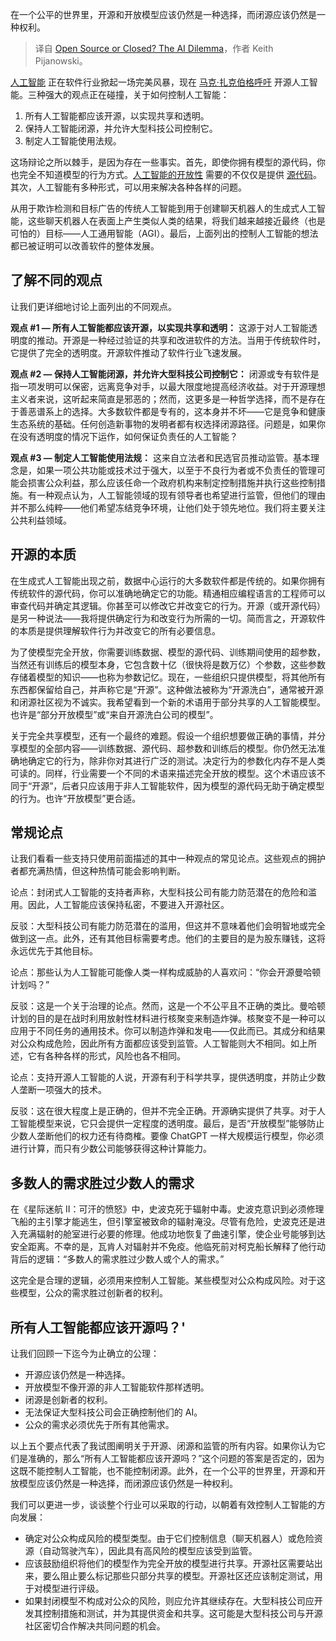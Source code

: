 
<!--
title: 开源还是闭源？人工智能的困境
cover: https://cdn.thenewstack.io/media/2024/07/6219faea-landscape-4701725_1280.jpg
-->

在一个公平的世界里，开源和开放模型应该仍然是一种选择，而闭源应该仍然是一种权利。

> 译自 [Open Source or Closed? The AI Dilemma](https://thenewstack.io/open-source-or-closed-the-ai-dilemma/)，作者 Keith Pijanowski。

[人工智能](https://thenewstack.io/ai/) 正在软件行业掀起一场完美风暴，现在 [马克·扎克伯格呼吁](https://about.fb.com/news/2024/07/open-source-ai-is-the-path-forward/) 开源人工智能。三种强大的观点正在碰撞，关于如何控制人工智能：

1. 所有人工智能都应该开源，以实现共享和透明。
2. 保持人工智能闭源，并允许大型科技公司控制它。
3. 制定人工智能使用法规。

这场辩论之所以棘手，是因为存在一些事实。首先，即使你拥有模型的源代码，你也完全不知道模型的行为方式。[人工智能的开放性](https://thenewstack.io/open-source-ai-osi-wrestles-with-a-definition/) 需要的不仅仅是提供 [源代码](https://thenewstack.io/back-to-the-basics-understanding-source-code/)。其次，人工智能有多种形式，可以用来解决各种各样的问题。

从用于欺诈检测和目标广告的传统人工智能到用于创建聊天机器人的生成式人工智能，这些聊天机器人在表面上产生类似人类的结果，将我们越来越接近最终（也是可怕的）目标——人工通用智能（AGI）。最后，上面列出的控制人工智能的想法都已被证明可以改善软件的整体发展。

## 了解不同的观点

让我们更详细地讨论上面列出的不同观点。

**观点 #1 — 所有人工智能都应该开源，以实现共享和透明：** 这源于对人工智能透明度的推动。开源是一种经过验证的共享和改进软件的方法。当用于传统软件时，它提供了完全的透明度。开源软件推动了软件行业飞速发展。

**观点 #2 — 保持人工智能闭源，并允许大型科技公司控制它：** 闭源或专有软件是指一项发明可以保密，远离竞争对手，以最大限度地提高经济收益。对于开源理想主义者来说，这听起来简直是邪恶的；然而，这更多是一种哲学选择，而不是存在于善恶谱系上的选择。大多数软件都是专有的，这本身并不坏——它是竞争和健康生态系统的基础。任何创造新事物的发明者都有权选择闭源路径。问题是，如果你在没有透明度的情况下运作，如何保证负责任的人工智能？

**观点 #3 — 制定人工智能使用法规：** 这来自立法者和民选官员推动监管。基本理念是，如果一项公共功能或技术过于强大，以至于不良行为者或不负责任的管理可能会损害公众利益，那么应该任命一个政府机构来制定控制措施并执行这些控制措施。有一种观点认为，人工智能领域的现有领导者也希望进行监管，但他们的理由并不那么纯粹——他们希望冻结竞争环境，让他们处于领先地位。我们将主要关注公共利益领域。

## 开源的本质

在生成式人工智能出现之前，数据中心运行的大多数软件都是传统的。如果你拥有传统软件的源代码，你可以准确地确定它的功能。精通相应编程语言的工程师可以审查代码并确定其逻辑。你甚至可以修改它并改变它的行为。开源（或开源代码）是另一种说法——我将提供确定行为和改变行为所需的一切。简而言之，开源软件的本质是提供理解软件行为并改变它的所有必要信息。

为了使模型完全开放，你需要训练数据、模型的源代码、训练期间使用的超参数，当然还有训练后的模型本身，它包含数十亿（很快将是数万亿）个参数，这些参数存储着模型的知识——也称为参数记忆。现在，一些组织只提供模型，将其他所有东西都保留给自己，并声称它是“开源”。这种做法被称为“开源洗白”，通常被开源和闭源社区视为不诚实。我希望看到一个新的术语用于部分共享的人工智能模型。也许是“部分开放模型”或“来自开源洗白公司的模型”。

关于完全共享模型，还有一个最终的难题。假设一个组织想要做正确的事情，并分享模型的全部内容——训练数据、源代码、超参数和训练后的模型。你仍然无法准确地确定它的行为，除非你对其进行广泛的测试。决定行为的参数化内存不是人类可读的。同样，行业需要一个不同的术语来描述完全开放的模型。这个术语应该不同于“开源”，后者只应该用于非人工智能软件，因为模型的源代码无助于确定模型的行为。也许“开放模型”更合适。

## 常规论点
让我们看看一些支持只使用前面描述的其中一种观点的常见论点。这些观点的拥护者都充满热情，但这种热情可能会影响判断。

论点：封闭式人工智能的支持者声称，大型科技公司有能力防范潜在的危险和滥用。因此，人工智能应该保持私密，不要进入开源社区。

反驳：大型科技公司有能力防范潜在的滥用，但这并不意味着他们会明智地或完全做到这一点。此外，还有其他目标需要考虑。他们的主要目的是为股东赚钱，这将永远优先于其他目标。

论点：那些认为人工智能可能像人类一样构成威胁的人喜欢问：“你会开源曼哈顿计划吗？”

反驳：这是一个关于治理的论点。然而，这是一个不公平且不正确的类比。曼哈顿计划的目的是在战时利用放射性材料进行核聚变来制造炸弹。核聚变不是一种可以应用于不同任务的通用技术。你可以制造炸弹和发电——仅此而已。其成分和结果对公众构成危险，因此所有方面都应该受到监管。人工智能则大不相同。如上所述，它有各种各样的形式，风险也各不相同。

论点：支持开源人工智能的人说，开源有利于科学共享，提供透明度，并防止少数人垄断一项强大的技术。

反驳：这在很大程度上是正确的，但并不完全正确。开源确实提供了共享。对于人工智能模型来说，它只会提供一定程度的透明度。最后，是否“开放模型”能够防止少数人垄断他们的权力还有待商榷。要像 ChatGPT 一样大规模运行模型，你必须进行计算，而只有少数公司能够获得这种计算能力。

## 多数人的需求胜过少数人的需求

在《星际迷航 II：可汗的愤怒》中，史波克死于辐射中毒。史波克意识到必须修理飞船的主引擎才能逃生，但引擎室被致命的辐射淹没。尽管有危险，史波克还是进入充满辐射的舱室进行必要的修理。他成功地恢复了曲速引擎，使企业号能够到达安全距离。不幸的是，瓦肯人对辐射并不免疫。他临死前对柯克船长解释了他行动背后的逻辑：“多数人的需求胜过少数人或个人的需求。”

这完全是合理的逻辑，必须用来控制人工智能。某些模型对公众构成风险。对于这些模型，公众的需求胜过创新者的权利。

## 所有人工智能都应该开源吗？'

让我们回顾一下迄今为止确立的公理：

- 开源应该仍然是一种选择。
- 开放模型不像开源的非人工智能软件那样透明。
- 闭源是创新者的权利。
- 无法保证大型科技公司会正确控制他们的 AI。
- 公众的需求必须优先于所有其他需求。

以上五个要点代表了我试图阐明关于开源、闭源和监管的所有内容。如果你认为它们是准确的，那么“所有人工智能都应该开源吗？”这个问题的答案是否定的，因为这既不能控制人工智能，也不能控制闭源。此外，在一个公平的世界里，开源和开放模型应该仍然是一种选择，而闭源应该仍然是一种权利。

我们可以更进一步，谈谈整个行业可以采取的行动，以朝着有效控制人工智能的方向发展：

- 确定对公众构成风险的模型类型。由于它们控制信息（聊天机器人）或危险资源（自动驾驶汽车），因此具有高风险的模型应该受到监管。
- 应该鼓励组织将他们的模型作为完全开放的模型进行共享。开源社区需要站出来，要么阻止要么标记那些只部分共享的模型。开源社区还应该制定测试，用于对模型进行评级。
- 如果封闭模型不构成对公众的风险，则应允许其继续存在。大型科技公司应开发其控制措施和测试，并为其提供资金和共享。这可能是大型科技公司与开源社区密切合作解决共同问题的机会。

